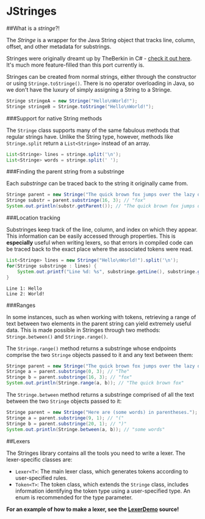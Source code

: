 JStringes
========

##What is a *stringe*?!

The *Stringe* is a wrapper for the Java String object that tracks line, column, offset, and other metadata for substrings.

Stringes were originally dreamt up by TheBerkin in C# - [check it out here](https://github.com/TheBerkin/Stringes). It's much more feature-filled than this port currently is.

Stringes can be created from normal strings, either through the constructor or using `Stringe.toStringe()`. There is no operator overloading in Java, so we don't have the luxury of simply assigning a String to a Stringe.
```java
Stringe stringeA = new Stringe("Hello\nWorld!");
Stringe stringeB = Stringe.toStringe("Hello\nWorld!");
```

###Support for native String methods

The `Stringe` class supports many of the same fabulous methods that regular strings have.
Unlike the String type, however, methods like `Stringe.split` return a `List<Stringe>` instead of an array.
```java
List<Stringe> lines = stringe.split('\n');
List<Stringe> words = stringe.split(' ');
```

###Finding the parent string from a substringe

Each *substringe* can be traced back to the string it originally came from.
```java
Stringe parent = new Stringe("The quick brown fox jumps over the lazy dog");
Stringe substr = parent.substringe(16, 3); // "fox"
System.out.println(substr.getParent()); // "The quick brown fox jumps over the lazy dog"
```

###Location tracking

Substringes keep track of the line, column, and index on which they appear. This information can be easily accessed through properties. This is **especially** useful when writing lexers, so that errors in compiled code can be traced back to the exact place where the associated tokens were read.

```java
List<Stringe> lines = new Stringe("Hello\nWorld!").split('\n');
for(Stringe substringe : lines) {
    System.out.printf("Line %d: %s", substringe.getLine(), substringe.getValue());
}
```
```
Line 1: Hello
Line 2: World!
```

###Ranges

In some instances, such as when working with tokens, retrieving a range of text between two elements in the parent string can yield extremely useful data. This is made possible in Stringes through two methods: `Stringe.between()` and `Stringe.range()`.

The `Stringe.range()` method returns a substringe whose endpoints comprise the two `Stringe` objects passed to it and any text between them:
```java
Stringe parent = new Stringe("The quick brown fox jumps over the lazy dog");
Stringe a = parent.substringe(0, 3); // "The"
Stringe b = parent.substringe(16, 3); // "fox"
System.out.println(Stringe.range(a, b)); // "The quick brown fox"
```

The `Stringe.between` method returns a substringe comprised of all the text between the two `Stringe` objects passed to it:
```java
Stringe parent = new Stringe("Here are (some words) in parentheses.");
Stringe a = parent.substringe(9, 1); // "("
Stringe b = parent.substringe(20, 1); // ")"
System.out.println(Stringe.between(a, b)); // "some words"
```

##Lexers

The Stringes library contains all the tools you need to write a lexer. The lexer-specific classes are:
* `Lexer<T>`: The main lexer class, which generates tokens according to user-specified rules.
* `Token<T>`: The token class, which extends the `Stringe` class, includes information identifying the token type using a user-specified type. An enum is recommended for the type parameter.

**For an example of how to make a lexer, see the [LexerDemo](https://github.com/fauxpark/jstringes/blob/master/src/lexerdemo/java/net/fauxpark/lexerdemo/LexerDemo.java) source!**
